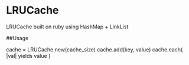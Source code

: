 # LRUCache

LRUCache built on ruby using HashMap + LinkList

##Usage

cache = LRUCache.new(cache_size)
cache.add(key, value)
cache.each{ |val| yields value } 
